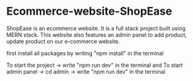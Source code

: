 # Ecommerce-website-ShopEase
ShopEase is an ecommerce website. It is a full stack project built using MERN stack. This website also features an admin panel to add product, update product on our e-commerce website.



first install all packages by writing "npm install" in the terminal

To start the project -> write "npm run dev" in the terminal and To start admin panel -> cd admin -> write "npm run dev" in the terminal
